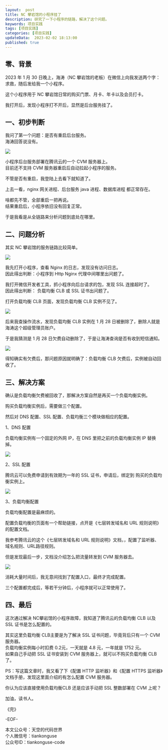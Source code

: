```yaml
---   
layout:  post  
title: NC 攀岩馆的小程序挂了    
description: 研究了一下小程序的链路，解决了这个问题。  
keywords: 项目实践  
tags: [项目实践]    
categories: [项目实践]  
updateData:  2023-02-02 18:13:00  
published: true  
---  
```


## 零、背景  


2023 年 1 月 30 日晚上，海涛（NC 攀岩馆的老板）在微信上向我发送两个字：求救，随后发给我一个小程序。  


这个小程序用于 NC 攀岩馆日常的购买门票、月卡、年卡以及会员打卡。  


我打开后，发现小程序打不开后，显然是后台服务挂了。  


## 一、初步判断  


我问了第一个问题：是否有重启后台服务。  
海涛回答说没有。  


![](https://res2023.tiankonguse.com/images/2023/02/02/000.png)  


小程序后台服务部署在腾讯云的一个 CVM 服务器上。  
目前还不支持 CVM 服务器重启后自动拉起小程序的服务。  


不管是否有重启，我登陆上去看下就知道了。  


上去一看，nginx 网关进程、后台服务 java 进程、数据库进程 都正常存在。  


啥都先不管，全部重启一把再说。  
结果重启后，小程序依旧没有回复正常。  


于是我看是从全链路来分析问题到底处在哪里。  


## 二、问题分析  


其实 NC 攀岩馆的服务链路比较简单。  


![](https://res2023.tiankonguse.com/images/2023/02/02/001.png)  


我先打开小程序，查看  Nginx 的日志，发现没有访问日志。  
因此得出判断：小程序到 Http Nginx 代理中间哪里出问题了。  


我打开微信开发者工具，抓小程序向后台请求的包，发现 SSL 连接超时了。  
因此得出判断： 负载均衡 CLB 或 SSL 证书出问题了。  


打开负载均衡 CLB 页面，发现负载均衡 CLB 实例不见了。  


![](https://res2023.tiankonguse.com/images/2023/02/02/002.png) 


后来我查操作流水，发现负载均衡 CLB 实例在 1 月 28 日被删除了，删除人就是海涛这个超级管理员账户。  


于是我猜测是 1 月 28 日欠费自动删除了，于是让海涛查询是否有收到短信通知。  


![](https://res2023.tiankonguse.com/images/2023/02/02/003.png) 



得知确实有欠费后，那问题原因就明确了：负载均衡 CLB 欠费后，实例被自动回收了。  


## 三、解决方案  


确认是负载均衡欠费被回收了，那解决方案自然是再买一个负载均衡实例。  


购买负载均衡实例后，需要做三个配置。  


然后对 DNS 配置、SSL 配置、负载均衡三个模块做相应的配置。  


1、DNS 配置  


负载均衡实例有一个固定的外网 IP，在 DNS 里把之前的负载均衡实例 IP 替换掉。  



![](https://res2023.tiankonguse.com/images/2023/02/02/004.png) 


2、SSL 配置  


腾讯云可以免费申请到有效期为一年的 SSL 证书，申请后，绑定到 购买的负载均衡实例上。  


![](https://res2023.tiankonguse.com/images/2023/02/02/005.png) 


3、负载均衡配置  


负载均衡配置是最麻烦的。  


配置负载均衡的页面有一个帮助链接，点开是《七层转发域名和 URL 规则说明》的配置文档。  


我参考腾讯云的这个《七层转发域名和 URL 规则说明》文档，，配置了监听器、域名规则、URL路径规则。  


但是发现最后一步，文档没介绍怎么把流量转发到 CVM 服务器去。  



![](https://res2023.tiankonguse.com/images/2023/02/02/006.png) 


消耗大量时间后，我无意间找到了配置入口，最终才完成配置。  



三个配置都完成后，等若干分钟后，小程序就可以正常使用了。  


## 四、最后  


这次通过解决 NC攀岩馆的小程序故障，我知道了腾讯云的负载均衡 CLB 以及 SSL 证书是怎么配置的。  


其实这里负载均衡 CLB主要是为了解决 SSL 证书问题，毕竟背后只有一个 CVM 服务器。  
负载均衡实例每小时扣费 0.2元，一天就是 4.8 元，一年就是 1752 元。  
如果自己手动把 SSL 证书安装到 CVM 服务器上，就可以不购买负载均衡 CLB 了。  


PS：写这篇文章时，我又看了下《配置 HTTP 监听器》和《配置 HTTPS 监听器》文档手册，发现这里面介绍的有怎么配置 CVM 服务器。  


你认为应该直接使用负载均衡CLB 还是应该手动把 SSL 整数部署在 CVM 上呢？  


加油，读书人。  


《完》  


-EOF-  



本文公众号：天空的代码世界  
个人微信号：tiankonguse  
公众号ID：tiankonguse-code  
  

